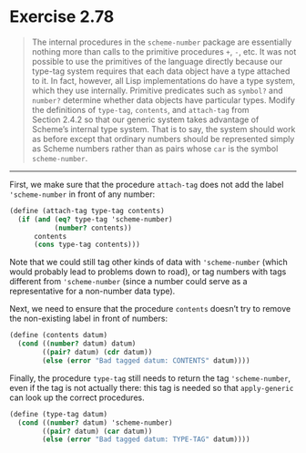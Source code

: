 # Exercise 2.78

> The internal procedures in the `scheme-number` package are essentially nothing more than calls to the primitive procedures `+`, `-`, etc.
> It was not possible to use the primitives of the language directly because our type-tag system requires that each data object have a type attached to it.
> In fact, however, all Lisp implementations do have a type system, which they use internally.
> Primitive predicates such as `symbol?` and `number?` determine whether data objects have particular types.
> Modify the definitions of `type-tag`, `contents`, and `attach-tag` from Section 2.4.2 so that our generic system takes advantage of Scheme’s internal type system.
> That is to say, the system should work as before except that ordinary numbers should be represented simply as Scheme numbers rather than as pairs whose `car` is the symbol `scheme-number`.

---

First, we make sure that the procedure `attach-tag` does not add the label `'scheme-number` in front of any number:
```scheme
(define (attach-tag type-tag contents)
  (if (and (eq? type-tag 'scheme-number)
           (number? contents))
      contents
      (cons type-tag contents)))
```
Note that we could still tag other kinds of data with `'scheme-number` (which would probably lead to problems down to road), or tag numbers with tags different from `'scheme-number` (since a number could serve as a representative for a non-number data type).

Next, we need to ensure that the procedure `contents` doesn’t try to remove the non-existing label in front of numbers:
```scheme
(define (contents datum)
  (cond ((number? datum) datum)
        ((pair? datum) (cdr datum))
        (else (error "Bad tagged datum: CONTENTS" datum))))
```

Finally, the procedure `type-tag` still needs to return the tag `'scheme-number`, even if the tag is not actually there:
this tag is needed so that `apply-generic` can look up the correct procedures.
```scheme
(define (type-tag datum)
  (cond ((number? datum) 'scheme-number)
        ((pair? datum) (car datum))
        (else (error "Bad tagged datum: TYPE-TAG" datum))))
```
